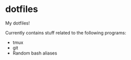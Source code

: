 # dotfiles
My dotfiles!

Currently contains stuff related to the following programs:

* tmux
* git
* Random bash aliases
